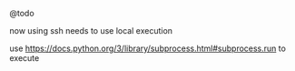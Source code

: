 @todo

now using ssh
needs to use local execution

use https://docs.python.org/3/library/subprocess.html#subprocess.run
to execute